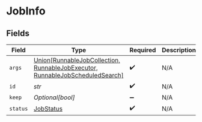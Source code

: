 # JobInfo


## Fields

| Field                                                                                                               | Type                                                                                                                | Required                                                                                                            | Description                                                                                                         |
| ------------------------------------------------------------------------------------------------------------------- | ------------------------------------------------------------------------------------------------------------------- | ------------------------------------------------------------------------------------------------------------------- | ------------------------------------------------------------------------------------------------------------------- |
| `args`                                                                                                              | [Union[RunnableJobCollection, RunnableJobExecutor, RunnableJobScheduledSearch]](../../models/shared/runnablejob.md) | :heavy_check_mark:                                                                                                  | N/A                                                                                                                 |
| `id`                                                                                                                | *str*                                                                                                               | :heavy_check_mark:                                                                                                  | N/A                                                                                                                 |
| `keep`                                                                                                              | *Optional[bool]*                                                                                                    | :heavy_minus_sign:                                                                                                  | N/A                                                                                                                 |
| `status`                                                                                                            | [JobStatus](../../models/shared/jobstatus.md)                                                                       | :heavy_check_mark:                                                                                                  | N/A                                                                                                                 |